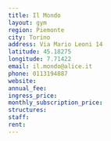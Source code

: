 ```yaml
---
title: Il Mondo
layout: gym
region: Piemonte
city: Torino
address: Via Mario Leoni 14
latitude: 45.18275
longitude: 7.71422
email: il.mondo@alice.it
phone: 0113194887
website: 
annual_fee: 
ingress_price: 
monthly_subscription_price: 
structures: 
staff: 
rent: 
---
```


